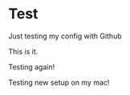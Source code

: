 Test
====

Just testing my config with Github

This is it.

Testing again!

Testing new setup on my mac!